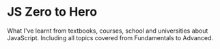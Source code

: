 # JS Zero to Hero
What I've learnt from textbooks, courses, school and universities about JavaScript. Including all topics covered from Fundamentals to Advanced.
